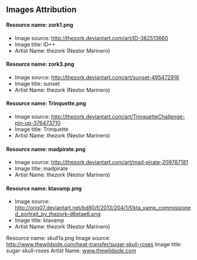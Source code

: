 ## Images Attribution

#### Resource name:  zork1.png
- Image source:   http://thezork.deviantart.com/art/ID-382513660
- Image title:    ID++
- Artist Name:    thezork (Nestor Marinero)

#### Resource name:  zork3.png
- Image source:   http://thezork.deviantart.com/art/sunset-495472916
- Image title:    sunset
- Artist Name:    thezork (Nestor Marinero)

#### Resource name:  Trinquette.png
- Image source:   http://thezork.deviantart.com/art/TrinquetteChallenge-pin-up-376473710
- Image title:    Trinquette
- Artist Name:    thezork (Nestor Marinero)

#### Resource name:  madpirate.png
- Image source:   http://thezork.deviantart.com/art/mad-pirate-209787181
- Image title:    madpirate
- Artist Name:    thezork (Nestor Marinero)

#### Resource name:  ktavamp.png
- Image source:   http://orig07.deviantart.net/bd80/f/2013/204/1/f/kta_vamp_commissioned_portrait_by_thezork-d6etae6.png
- Image title:    ktavamp
- Artist Name:    thezork (Nestor Marinero)

Resource name:  skull1a.png
Image source:   http://www.thewildside.com/heat-transfer/sugar-skull-roses
Image title:    sugar-skull-roses
Artist Name:    www.thewildside.com
